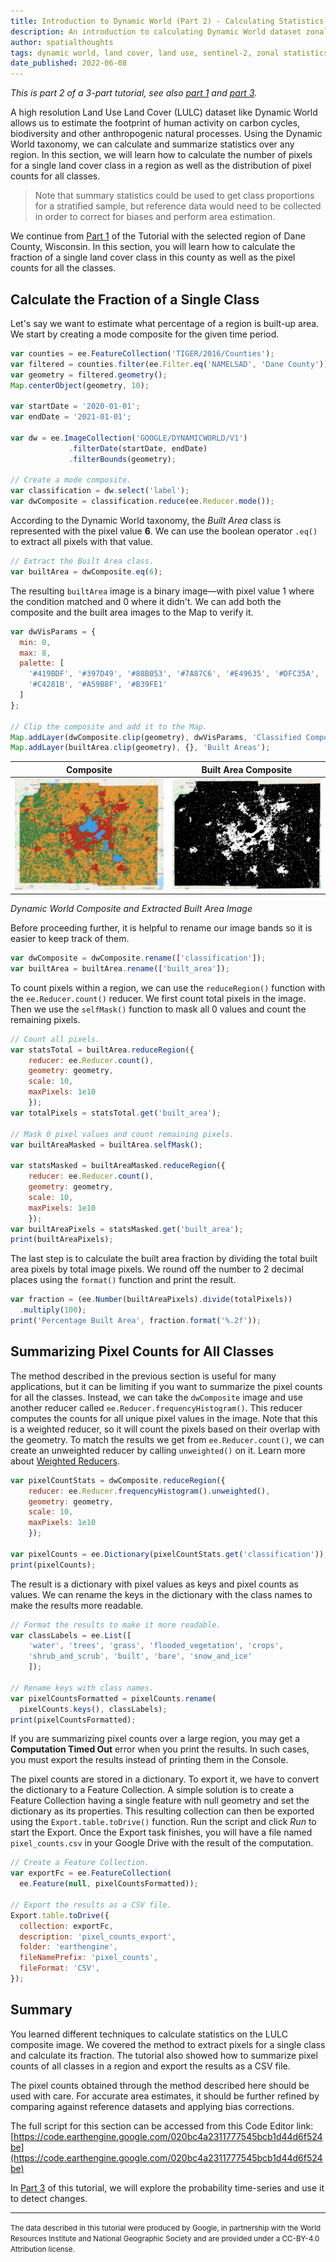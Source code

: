 ```yaml
---
title: Introduction to Dynamic World (Part 2) - Calculating Statistics of a Region
description: An introduction to calculating Dynamic World dataset zonal statistics.
author: spatialthoughts
tags: dynamic world, land cover, land use, sentinel-2, zonal statistics
date_published: 2022-06-08
---
```

<!--
Copyright 2022 The Google Earth Engine Community Authors

Licensed under the Apache License, Version 2.0 (the "License");
you may not use this file except in compliance with the License.
You may obtain a copy of the License at

    http://www.apache.org/licenses/LICENSE-2.0

Unless required by applicable law or agreed to in writing, software
distributed under the License is distributed on an "AS IS" BASIS,
WITHOUT WARRANTIES OR CONDITIONS OF ANY KIND, either express or implied.
See the License for the specific language governing permissions and
limitations under the License.
-->

_This is part 2 of a 3-part tutorial, see also
[part 1](/earth-engine/tutorials/community/introduction-to-dynamic-world-pt-1) and
[part 3](/earth-engine/tutorials/community/introduction-to-dynamic-world-pt-3)._

A high resolution Land Use Land Cover (LULC) dataset like Dynamic World allows
us to estimate the footprint of human activity on carbon cycles, biodiversity
and other anthropogenic natural processes. Using the Dynamic World taxonomy, we
can calculate and summarize statistics over any region. In this section, we
will learn how to calculate the number of pixels for a single land cover class
in a region as well as the distribution of pixel counts for all classes.

> Note that summary statistics could be used to get class proportions for a
stratified sample, but reference data would need to be collected in order to
correct for biases and perform area estimation.

We continue from
[Part 1](/earth-engine/tutorials/community/introduction-to-dynamic-world-pt-1)
of the Tutorial with the selected region of Dane
County, Wisconsin. In this section, you will learn how to calculate the
fraction of a single land cover class in this county as well as the
pixel counts for all the classes.

## Calculate the Fraction of a Single Class

Let's say we want to estimate what percentage of a region is
built-up area. We start by creating a mode composite for the
given time period.

```js
var counties = ee.FeatureCollection('TIGER/2016/Counties');
var filtered = counties.filter(ee.Filter.eq('NAMELSAD', 'Dane County'));
var geometry = filtered.geometry();
Map.centerObject(geometry, 10);

var startDate = '2020-01-01';
var endDate = '2021-01-01';

var dw = ee.ImageCollection('GOOGLE/DYNAMICWORLD/V1')
             .filterDate(startDate, endDate)
             .filterBounds(geometry);

// Create a mode composite.
var classification = dw.select('label');
var dwComposite = classification.reduce(ee.Reducer.mode());
```

According to the Dynamic World taxonomy, the *Built Area* class is
represented with the pixel value **6**. We can use the boolean operator `.eq()`
to extract all pixels with that value.

```js
// Extract the Built Area class.
var builtArea = dwComposite.eq(6);
```

The resulting `builtArea` image is a binary image—with pixel value 1 where
the condition matched and 0 where it didn't. We can add both the composite
and the built area images to the Map to verify it.

```js
var dwVisParams = {
  min: 0,
  max: 8,
  palette: [
    '#419BDF', '#397D49', '#88B053', '#7A87C6', '#E49635', '#DFC35A',
    '#C4281B', '#A59B8F', '#B39FE1'
  ]
};

// Clip the composite and add it to the Map.
Map.addLayer(dwComposite.clip(geometry), dwVisParams, 'Classified Composite');
Map.addLayer(builtArea.clip(geometry), {}, 'Built Areas');
```

|  Composite  | Built Area Composite       |
:------------:|:--------------------------:|
![](composite.png)  | ![](built_area.png)  |

_Dynamic World Composite and Extracted Built Area Image_

Before proceeding further, it is helpful to rename our image bands so it is
easier to keep track of them.

```js
var dwComposite = dwComposite.rename(['classification']);
var builtArea = builtArea.rename(['built_area']);
```

To count pixels within a region, we can use the `reduceRegion()` function with
the `ee.Reducer.count()` reducer. We first count total pixels in the image. Then
we use the `selfMask()` function to mask all 0 values and count the remaining
pixels.

```js
// Count all pixels.
var statsTotal = builtArea.reduceRegion({
    reducer: ee.Reducer.count(),
    geometry: geometry,
    scale: 10,
    maxPixels: 1e10
    });
var totalPixels = statsTotal.get('built_area');

// Mask 0 pixel values and count remaining pixels.
var builtAreaMasked = builtArea.selfMask();

var statsMasked = builtAreaMasked.reduceRegion({
    reducer: ee.Reducer.count(),
    geometry: geometry,
    scale: 10,
    maxPixels: 1e10
    });
var builtAreaPixels = statsMasked.get('built_area');
print(builtAreaPixels);
```

The last step is to calculate the built area fraction by dividing the total
built area pixels by total image pixels. We round off the number to 2 decimal
places using the `format()` function and print the result.

```js
var fraction = (ee.Number(builtAreaPixels).divide(totalPixels))
  .multiply(100);
print('Percentage Built Area', fraction.format('%.2f'));
```

## Summarizing Pixel Counts for All Classes

The method described in the previous section is useful for many applications,
but it can be limiting if you want to summarize the pixel counts for all the
classes. Instead, we can take the `dwComposite` image and use another reducer
called `ee.Reducer.frequencyHistogram()`. This reducer computes the counts for
all unique pixel values in the image. Note that this is a weighted reducer, so
it will count the pixels based on their overlap with the geometry. To match the
results we get from `ee.Reducer.count()`, we can create an unweighted reducer by
calling `unweighted()` on it. Learn more about
[Weighted Reducers](/earth-engine/guides/reducers_reduce_region?#pixels-in-the-region).

```js
var pixelCountStats = dwComposite.reduceRegion({
    reducer: ee.Reducer.frequencyHistogram().unweighted(),
    geometry: geometry,
    scale: 10,
    maxPixels: 1e10
    });

var pixelCounts = ee.Dictionary(pixelCountStats.get('classification'));
print(pixelCounts);
```

The result is a dictionary with pixel values as keys and pixel counts as values.
We can rename the keys in the dictionary with the class names to make the
results more readable.

```js
// Format the results to make it more readable.
var classLabels = ee.List([
    'water', 'trees', 'grass', 'flooded_vegetation', 'crops',
    'shrub_and_scrub', 'built', 'bare', 'snow_and_ice'
    ]);

// Rename keys with class names.
var pixelCountsFormatted = pixelCounts.rename(
  pixelCounts.keys(), classLabels);
print(pixelCountsFormatted);
```

If you are summarizing pixel counts over a large region, you may get a
**Computation Timed Out** error when you print the results. In such cases, you
must export the results instead of printing them in the Console.

The pixel counts are stored in a dictionary. To export it, we have to convert
the dictionary to a Feature Collection. A simple solution is to create a
Feature Collection having a single feature with null geometry and set the
dictionary as its properties. This resulting collection can then be exported
using the `Export.table.toDrive()` function. Run the script and click *Run* to
start the Export. Once the Export task finishes, you will have a file named
`pixel_counts.csv` in your Google Drive with the result of the computation.

```js
// Create a Feature Collection.
var exportFc = ee.FeatureCollection(
  ee.Feature(null, pixelCountsFormatted));

// Export the results as a CSV file.
Export.table.toDrive({
  collection: exportFc,
  description: 'pixel_counts_export',
  folder: 'earthengine',
  fileNamePrefix: 'pixel_counts',
  fileFormat: 'CSV',
});
```

## Summary

You learned different techniques to calculate statistics on the LULC composite
image. We covered the method to extract pixels for a single class and
calculate its fraction. The tutorial also showed how to summarize pixel counts
of all classes in a region and export the results as a CSV file.

The pixel counts obtained through the method described here should be used with
care. For accurate area estimates, it should be further refined by comparing
against reference datasets and applying bias corrections.

The full script for this section can be accessed from this Code Editor link:
[https://code.earthengine.google.com/020bc4a2311777545bcb1d44d6f524be](https://code.earthengine.google.com/020bc4a2311777545bcb1d44d6f524be)

In [Part 3](/earth-engine/tutorials/community/introduction-to-dynamic-world-pt-3)
of this tutorial, we will explore the probability time-series and
use it to detect changes.

---

<div>
  <p><small>
    The data described in this tutorial were produced by Google, in
    partnership with the World Resources Institute and National Geographic
    Society and are provided under a CC-BY-4.0 Attribution license.</small></p>
</div>

